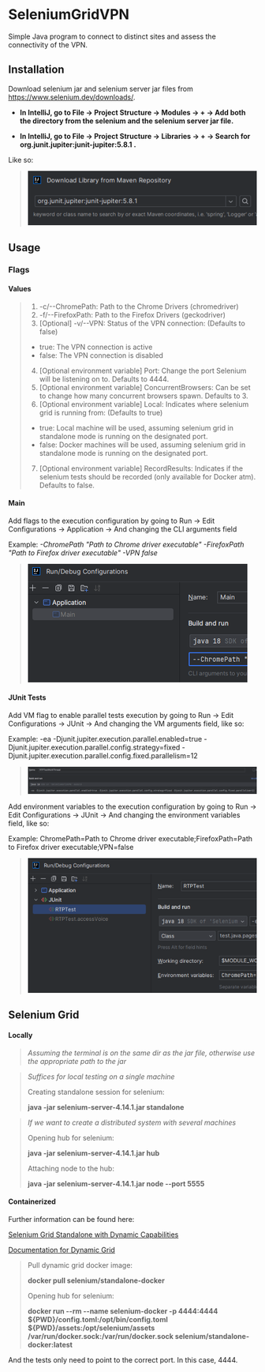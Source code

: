 # SeleniumGridVPN
Simple Java program to connect to distinct sites and assess the connectivity of the VPN.

## Installation
Download selenium jar and selenium server jar files from https://www.selenium.dev/downloads/.

- **In IntelliJ, go to File -> Project Structure -> Modules -> + -> Add both the directory from the selenium and the selenium server jar file.**

- **In IntelliJ, go to File -> Project Structure -> Libraries -> + -> Search for org.junit.jupiter:junit-jupiter:5.8.1 .**

Like so:
>![Libraries](Assets/junit_lib.PNG "Example Library")

## Usage
### Flags
#### Values
>1. -c/--ChromePath: Path to the Chrome Drivers (chromedriver)
>2. -f/--FirefoxPath: Path to the Firefox Drivers (geckodriver)
>3. [Optional] -v/--VPN: Status of the VPN connection: (Defaults to false)
>   - true: The VPN connection is active
>   - false: The VPN connection is disabled
>4. [Optional environment variable] Port: Change the port Selenium will be listening on to. Defaults to 4444.
>5. [Optional environment variable] ConcurrentBrowsers: Can be set to change how many concurrent browsers spawn. Defaults to 3.
>6. [Optional environment variable] Local: Indicates where selenium grid is running from: (Defaults to true)
>   - true: Local machine will be used, assuming selenium grid in standalone mode is running on the designated port.
>   - false: Docker machines will be used, assuming selenium grid in standalone mode is running on the designated port.
>7. [Optional environment variable] RecordResults: Indicates if the selenium tests should be recorded (only available for Docker atm). Defaults to false.
#### Main
Add flags to the execution configuration by going to Run -> Edit Configurations -> Application -> And changing the CLI arguments field

Example: *-ChromePath "Path to Chrome driver executable" -FirefoxPath "Path to Firefox driver executable" -VPN false*
>![Flags necessary to debug through Main application](Assets/runConfigs.PNG "Arguments necessary to configure Main application")

#### JUnit Tests
Add VM flag to enable parallel tests execution by going to Run -> Edit Configurations -> JUnit -> And changing the VM arguments field, like so:

Example: -ea -Djunit.jupiter.execution.parallel.enabled=true -Djunit.jupiter.execution.parallel.config.strategy=fixed -Djunit.jupiter.execution.parallel.config.fixed.parallelism=12
>![Multithread Arguments](Assets/junitConcurrent.png "Arguments necessary to configure multithreaded Junit tests")

Add environment variables to the execution configuration by going to Run -> Edit Configurations -> JUnit -> And changing the environment variables field, like so:

Example: ChromePath=Path to Chrome driver executable;FirefoxPath=Path to Firefox driver executable;VPN=false
>![Junit env vars](Assets/junitConfigs.png "Environmental variables necessary to configure Junit tests")
## Selenium Grid
#### Locally
>*Assuming the terminal is on the same dir as the jar file, otherwise use the appropriate path to the jar*

>*Suffices for local testing on a single machine*
> 
>Creating standalone session for selenium:
>
>**java -jar selenium-server-4.14.1.jar standalone**

>*If we want to create a distributed system with several machines*
> 
>Opening hub for selenium:
>
>**java -jar selenium-server-4.14.1.jar hub**
>
>Attaching node to the hub:
>
>**java -jar selenium-server-4.14.1.jar node --port 5555**

#### Containerized
Further information can be found here:

[Selenium Grid Standalone with Dynamic Capabilities](https://hub.docker.com/r/selenium/standalone-docker "Selenium grid master image")

[Documentation for Dynamic Grid](https://github.com/SeleniumHQ/docker-selenium/tree/trunk#dynamic-grid "Docker Selenium images documentation")

>Pull dynamic grid docker image:
> 
>**docker pull selenium/standalone-docker**
> 
>Opening hub for selenium:
>
>**docker run --rm --name selenium-docker -p 4444:4444 ${PWD}/config.toml:/opt/bin/config.toml ${PWD}/assets:/opt/selenium/assets /var/run/docker.sock:/var/run/docker.sock selenium/standalone-docker:latest**

And the tests only need to point to the correct port. In this case, 4444.
